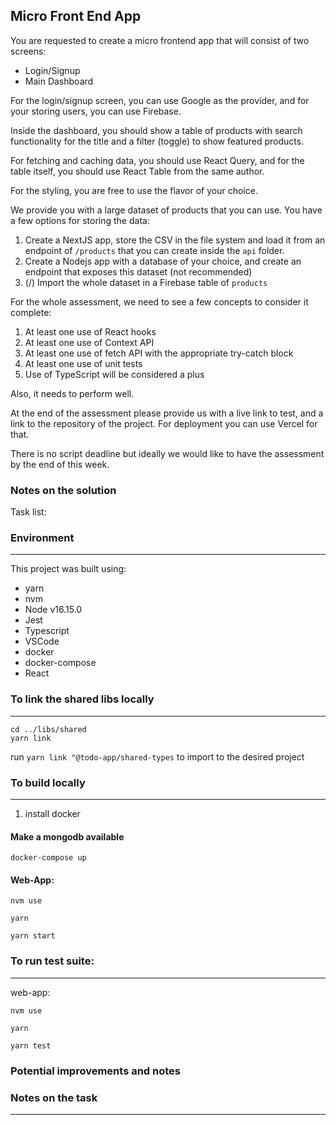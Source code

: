 ## Micro Front End App

You are requested to create a micro frontend app that will consist of two screens:

- Login/Signup
- Main Dashboard

For the login/signup screen, you can use Google as the provider, and for your storing users, you can use Firebase.

Inside the dashboard, you should show a table of products with search functionality for the title and a filter (toggle) to show featured products.

For fetching and caching data, you should use React Query, and for the table itself, you should use React Table from the same author.

For the styling, you are free to use the flavor of your choice.

We provide you with a large dataset of products that you can use. You have a few options for storing the data:

1. Create a NextJS app, store the CSV in the file system and load it from an endpoint of `/products` that you can create inside the `api` folder.
2. Create a Nodejs app with a database of your choice, and create an endpoint that exposes this dataset (not recommended)
3. (/) Import the whole dataset in a Firebase table of `products`

For the whole assessment, we need to see a few concepts to consider it complete:

1. At least one use of React hooks
2. At least one use of Context API
3. At least one use of fetch API with the appropriate try-catch block
4. At least one use of unit tests
5. Use of TypeScript will be considered a plus

Also, it needs to perform well.

At the end of the assessment please provide us with a live link to test, and a link to the repository of the project. For deployment you can use Vercel for that.

There is no script deadline but ideally we would like to have the assessment by the end of this week.

### Notes on the solution

Task list:

### Environment

---

This project was built using:

- yarn
- nvm
- Node v16.15.0
- Jest
- Typescript
- VSCode
- docker
- docker-compose
- React

### To link the shared libs locally

---

```
cd ../libs/shared
yarn link
```

run `yarn link "@todo-app/shared-types` to import to the desired project

### To build locally

---

1. install docker

#### Make a mongodb available

```
docker-compose up
```

#### Web-App:

```
nvm use
```

```
yarn
```

```
yarn start
```

### To run test suite:

---

web-app:

```
nvm use

yarn

yarn test
```

### Potential improvements and notes


### Notes on the task

---

